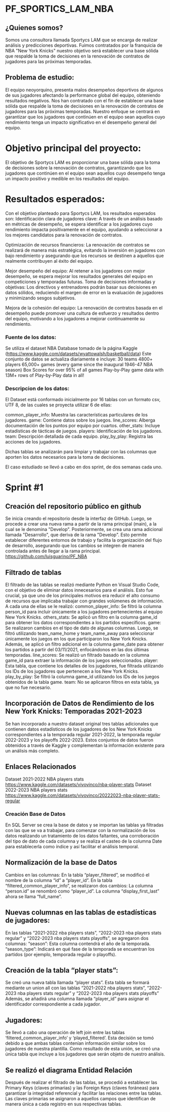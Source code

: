 # PF_SPORTICS_LAM_NBA

## ¿Quienes somos?
Somos una consultora llamada Sportycs LAM que se encarga de realizar análisis y predicciones deportivas. Fuimos contratados por la franquicia de NBA "New York Knicks" 
nuestro objetivo será establecer una base sólida que respalde la toma de decisiones en la renovación de contratos de jugadores para las próximas temporadas.

## Problema de estudio:
El equipo neoyorquino, presenta malos desempeños deportivos de algunos de sus jugadores afectando la performance global del equipo, obteniendo resultados negativos. Nos han contratado con el fin de establecer una base sólida que respalde la toma de decisiones en la renovación de contratos de jugadores para las próximas temporadas. Nuestro enfoque se centrará en garantizar que los jugadores que continúen en el equipo sean aquellos cuyo rendimiento tenga un impacto significativo en el desempeño general del equipo.

# Objetivo principal del proyecto:
El objetivo  de Sportycs LAM es proporcionar una base sólida para la toma de decisiones sobre la renovación de contratos, garantizando que los jugadores que continúen en el equipo sean aquellos cuyo desempeño tenga un impacto positivo y medible en los resultados del equipo.

# Resultados esperados:
Con el objetivo planteado para Sportycs LAM, los resultados esperados son:
Identificación clara de jugadores clave: A través de un análisis basado en métricas de desempeño, se espera identificar a los jugadores cuyo rendimiento impacta positivamente en el equipo, ayudando a seleccionar a los mejores candidatos para la renovación de contratos.

Optimización de recursos financieros: La renovación de contratos se realizará de manera más estratégica, evitando la inversión en jugadores con bajo rendimiento y asegurando que los recursos se destinen a aquellos que realmente contribuyen al éxito del equipo.

Mejor desempeño del equipo: Al retener a los jugadores con mejor desempeño, se espera mejorar los resultados generales del equipo en competiciones y temporadas futuras.
Toma de decisiones informadas y objetivas: Los directivos y entrenadores podrán basar sus decisiones en datos sólidos, reduciendo el margen de error en la evaluación de jugadores y minimizando sesgos subjetivos.

Mejora de la cohesión del equipo: La renovación de contratos basada en el desempeño puede promover una cultura de esfuerzo y resultados dentro del equipo, motivando a los jugadores a mejorar continuamente su rendimiento.

### Fuente de los datos:

Se utiliza el dataset  NBA Database tomado de la página Kaggle
 (https://www.kaggle.com/datasets/wyattowalsh/basketball/data)
Este conjunto de datos se actualiza diariamente e incluye:
30 teams
4800+ players
65,000+ games (every game since the inaugural 1946-47 NBA season)
Box Scores for over 95% of all games
Play-by-Play game data with 13M+ rows of Play-by-Play data in all!

### Descripcion de los datos:
El Dataset está conformado inicialmente por 16 tablas con un formato csv, UTF 8, de las cuales se proyecta utilizar 6 de ellas:
 
common_player_info: Muestra las características particulares  de los jugadores.
game: Contiene datos sobre los juegos.
line_scores: Alberga documentación de los puntos por equipo por cuartos.
other_stats: Incluye estadísticas de tácticas de juegos.
players: Identificación de los jugadores.
team: Descripción detallada de cada equipo.
play_by_play: Registra las acciones de los jugadores.

Dichas tablas se analizarán para limpiar y trabajar con las columnas que aporten los datos necesarios para la toma de decisiones.

El caso estudiado se llevó a cabo en dos sprint, de dos semanas cada uno.
# Sprint #1
## Creación del repositorio público en github
Se inicia creando el repositorio desde la interfaz de GitHub. Luego, se procede a crear una nueva rama a partir de la rama principal (main), a la cual se le denomina "Develop". Posteriormente, se crea una rama adicional llamada "Desarrollo", que deriva de la rama "Develop". Esto permite establecer diferentes entornos de trabajo y facilita la organización del flujo de desarrollo, asegurando que los cambios se integren de manera controlada antes de llegar a la rama principal.
https://github.com/luisguarino/PF_NBA

## Filtrado de tablas
El filtrado de las tablas se realizó mediante Python en Visual Studio Code, con el objetivo de eliminar datos innecesarios para el análisis. Esto fue crucial, ya que uno de los principales motivos era reducir el alto consumo de recursos que implicaba trabajar con grandes volúmenes de información. 
A cada una de ellas se le realizó:
common_player_info: Se filtró la columna person_id para incluir únicamente a los jugadores pertenecientes al equipo New York Knicks.
others_stats: Se aplicó un filtro en la columna game_id para obtener los datos correspondientes a los partidos específicos.
game: Se realizaron cambios en el tipo de dato de algunas columnas. Luego, se filtró utilizando team_name_home y team_name_away para seleccionar únicamente los juegos en los que participaron los New York Knicks. Además, se aplicó un filtro adicional en la columna game_date para obtener los partidos a partir del 03/11/2021, enfocándonos en las dos últimas temporadas.
line_scores: Se realizó un filtrado basado en la columna game_id para extraer la información de los juegos seleccionados.
player: Esta tabla, que contiene los detalles de los jugadores, fue filtrada utilizando los IDs de los jugadores que pertenecen a los New York Knicks.
play_by_play: Se filtró la columna game_id utilizando los IDs de los juegos obtenidos de la tabla game.
team: No se aplicaron filtros en esta tabla, ya que no fue necesario.

## Incorporación de Datos de Rendimiento de los New York Knicks: Temporadas 2021-2023
Se han incorporado a nuestro dataset original tres tablas adicionales que contienen datos estadísticos de los jugadores de los New York Knicks correspondientes a la temporada regular 2021-2022, la temporada regular 2022-2023 y los playoffs 2022-2023. Estos conjuntos de datos fueron obtenidos a través de Kaggle y complementan la información existente para un análisis más completo.

##  Enlaces Relacionados 
Dataset 2021-2022 NBA players stats
https://www.kaggle.com/datasets/vivovinco/nba-player-stats
Dataset 2022-2023 NBA players stats
https://www.kaggle.com/datasets/vivovinco/20222023-nba-player-stats-regular

### Creación Base de Datos 
En SQL Server se crea la base de datos y se importan las tablas ya filtradas con las que se va a trabajar, para comenzar con la normalización de los datos realizando un tratamiento de los datos faltantes, una corroboración del tipo de dato de cada columna y  se realiza el casteo de la columna Date para establecerla como índice y así facilitar el análisis temporal.

## Normalización de la base de Datos
Cambios en las columnas:
En la tabla “player_filtered”, se modificó el nombre de la columna “id” a “player_id”.
En la tabla “filtered_common_player_info”, se realizaron dos cambios:
La columna “person.id” se renombró como “player_id”.
La columna “display_first_last” ahora se llama “full_name”.

## Nuevas columnas en las tablas de estadísticas de jugadores:
En las tablas “2021-2022 nba players stats”, “2022-2023 nba players stats regular” y “2022-2023 nba players stats playoffs”, se agregaron dos columnas:
“season”: Esta columna contendrá el año de la temporada.
“season_type”: Indicará en qué fase de la temporada se encuentran los partidos (por ejemplo, temporada regular o playoffs).

## Creación de la tabla “player stats”:
Se creó una nueva tabla llamada “player stats”.
Esta tabla se formará mediante un union all con las tablas “2021-2022 nba players stats”, “2022-2023 nba players stats regular” y “2022-2023 nba players stats playoffs”
Además, se añadirá una columna llamada “player_id” para asignar el identificador correspondiente a cada jugador.

## Jugadores:
Se llevó a cabo una operación de left join entre las tablas ‘filtered_common_player_info’ y ‘played_filtered’. Esta decisión se tomó debido a que ambas tablas contenían información similar sobre los jugadores de nuestra plantilla. Como resultado de esta unión, se creó una única tabla que incluye a los jugadores que serán objeto de nuestro análisis.

## Se realizó el diagrama Entidad Relación 
Después de realizar el filtrado de las tablas, se procedió a establecer las Primary Keys (claves primarias) y las Foreign Keys (claves foráneas) para garantizar la integridad referencial y facilitar las relaciones entre las tablas. Las claves primarias se asignaron a aquellos campos que identifican de manera única a cada registro en sus respectivas tablas.
